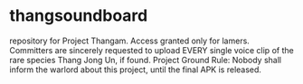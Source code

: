 # thangsoundboard
repository for Project Thangam.
Access granted only for lamers.
Committers are sincerely requested to upload EVERY single voice clip of the rare species Thang Jong Un, if found.
Project Ground Rule: Nobody shall inform the warlord about this project, until the final APK is released.
